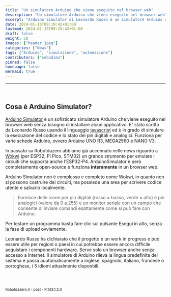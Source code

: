 ```yaml
---
title: "Un simulatore Arduino che viene eseguito nel browser web"
description: "Un simulatore Arduino che viene eseguito nel browser web"
excerpt: "Arduino Simulator di Leonardo Russo è un simulatore Arduino open-source scritto in JavaScript che esegue il codice direttamente nel browser Web e mostra l'uscita seriale e lo stato dei pin digitali / analogici per varie schede Arduino, ovvero Arduino UNO...."
date: 2024-01-15T09:19:42+01:00
lastmod: 2024-01-15T09:19:42+01:00
draft: false
weight: 50
images: ["header.jpeg"]
categories: ["News"]
tags: ["Arduino", "simulazione", "automazione"]
contributors: ["sebadima"]
pinned: false
homepage: false
mermaid: true
---
```




<hr>
<br>
<!-- https://www.cnx-software.com/2024/01/16/arduinosimulator-is-an-open-source-arduino-simulator-that-runs-on-your-web-browser/ -->

## Cosa è Arduino Simulator?

<a href="https://github.com/lrusso/ArduinoSimulator/" target="_blank">Arduino Simulator</a> è un sofisticato simulatore Arduino che viene eseguito nel browser web senza bisogno di installare alcun applicativo. E' stato scritto da Leonardo Russo usando il linguaggio <a href="https://www.html.it/guide/guida-javascript-di-base/" target="_blank">javascript</a> ed è in grado di simulare la esecuzione del codice e lo stato dei pin digitali e analogici. Funziona per varie schede Arduino, ovvero Arduino UNO R3, MEGA2560 e NANO V3.

In passato su Robotdazero abbiamo già accennato nelle news riguardo a <a href="https://wokwi.com/" target="_blank">Wokwi</a> (per ESP32, Pi Pico, STM32) un grande strumento per emulare i circuiti che supporta anche l'ESP32-P4. ArduinoSimulator è però completamente open-source e funziona **interamente** in un browser web.

Arduino Simulator non è complesso e completo come Wokwi, in quanto non si possono costruire dei circuiti, ma possiede una area per scrivere codice utente e salvarlo localmente. 

> Fornisce delle icone per pin digitali (rosso = basso, verde = alto) e pin analogici (valore da 0 a 255) e un monitor seriale con un campo che consente di inviare comandi esattamente come si può fare con Arduino. 

Per testare un programma basta fare clic sul pulsante Esegui in alto, senza la fase di upload ovviamente.

Leonardo Russo ha dichiarato che il progetto è un work in progress e può essere utile per regioni o paesi in cui potrebbe essere ancora difficile acquistare i componenti hardware. Serve solo un browser anche senza accesso a Internet. Il simulatore di Arduino rileva la lingua predefinita del sistema e passa auutomaticamente a inglese, spagnolo, italiano, francese o portoghese, i 5 idiomi attualmente disponbili.

<br>
<br>
<p style="font-size: 0.80em;">Robotdazero.it -  post - R.143.1.2.0</p> 